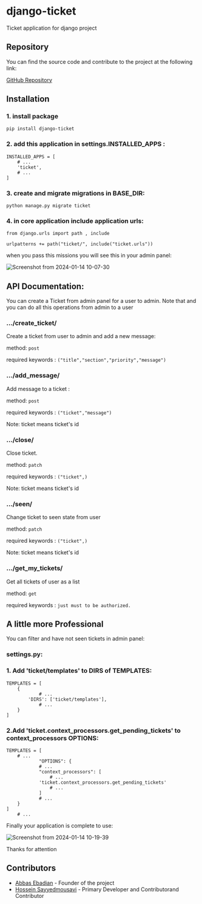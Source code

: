 # django-ticket
Ticket application for django project

## Repository

You can find the source code and contribute to the project at the following link:

[GitHub Repository](https://github.com/HosseinSayyedMousavi/django-ticket)

## Installation
### 1. install package
```
pip install django-ticket
```

### 2. add this application in settings.INSTALLED_APPS :
```
INSTALLED_APPS = [
    # ...
    'ticket',
    # ...
]
```
### 3. create and migrate migrations in BASE_DIR: 
    python manage.py migrate ticket

### 4. in core application include application urls:
```
from django.urls import path , include

urlpatterns += path("ticket/", include("ticket.urls"))
```

when you pass this missions you will see this in your admin panel:


![Screenshot from 2024-01-14 10-07-30](https://github.com/HosseinSayyedMousavi/django-ticket/assets/104124540/15d7ba19-c157-4cb0-a4a5-330101641b19)


## API Documentation:
You can create a Ticket from admin panel for a user to  admin.
Note that and you can do all this operations from admin to a user

### .../create_ticket/
Create a ticket from user to admin and add a new message:

method: ```post```

required keywords :  ```("title","section","priority","message")```

### .../add_message/
Add message to a ticket :

method: ```post```

required keywords : ```("ticket","message")```

Note: ticket means ticket's id

### .../close/
Close ticket.

method: ```patch```

required keywords : ```("ticket",)```

Note: ticket means ticket's id

### .../seen/
Change ticket to seen state from user

method: ```patch```

required keywords : ```("ticket",)```

Note: ticket means ticket's id

### .../get_my_tickets/
Get all tickets of user as a list

method: ```get```

required keywords : ```just must to be authorized.```


## A little more Professional
You can filter and have not seen tickets in admin panel:
### settings.py:

### 1. Add 'ticket/templates' to DIRS of TEMPLATES:
```
TEMPLATES = [
    {
            # ...
        'DIRS': ['ticket/templates'],
            # ...
    }
]
```

### 2.Add 'ticket.context_processors.get_pending_tickets' to context_processors OPTIONS:
```
TEMPLATES = [
    # ...
            "OPTIONS": {
            # ...
            "context_processors": [
                # ...
            'ticket.context_processors.get_pending_tickets'
                # ...
            ]
            # ...
    }
]
    # ...
```
Finally your application is complete to use:


![Screenshot from 2024-01-14 10-19-39](https://github.com/HosseinSayyedMousavi/django-ticket/assets/104124540/c68600d9-1e9f-4f5a-9a7a-8ba4644a8bec)

Thanks for attention
## Contributors

- [Abbas Ebadian](https://github.com/AbbasEbadian) - Founder of the project
- [Hossein Sayyedmousavi](https://github.com/HosseinSayyedMousavi) - Primary Developer and Contributorand Contributor


